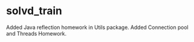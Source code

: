 # solvd_train
Added Java reflection homework in Utils package.
Added Connection pool and Threads Homework.

